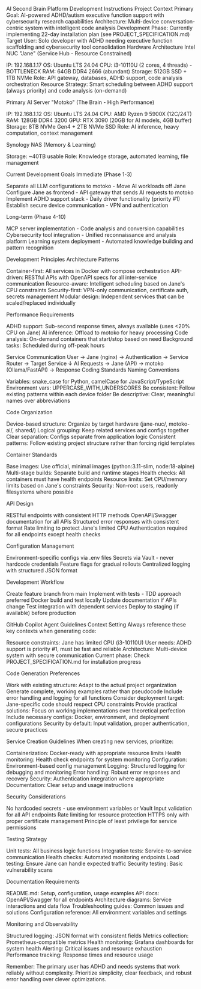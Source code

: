 AI Second Brain Platform Development Instructions
Project Context
Primary Goal: AI-powered ADHD/autism executive function support with cybersecurity research capabilities
Architecture: Multi-device conversation-centric system with intelligent code analysis
Development Phase: Currently implementing 22-day installation plan (see PROJECT_SPECIFICATION.md)
Target User: Solo developer with ADHD needing executive function scaffolding and cybersecurity tool consolidation
Hardware Architecture
Intel NUC "Jane" (Service Hub - Resource Constrained)

IP: 192.168.1.17
OS: Ubuntu LTS 24.04
CPU: i3-10110U (2 cores, 4 threads) - BOTTLENECK
RAM: 64GB DDR4 2666 (abundant)
Storage: 512GB SSD + 1TB NVMe
Role: API gateway, databases, ADHD support, code analysis orchestration
Resource Strategy: Smart scheduling between ADHD support (always priority) and code analysis (on-demand)

Primary AI Server "Motoko" (The Brain - High Performance)

IP: 192.168.1.12
OS: Ubuntu LTS 24.04
CPU: AMD Ryzen 9 5900X (12C/24T)
RAM: 128GB DDR4 3200
GPU: RTX 3090 (20GB for AI models, 4GB buffer)
Storage: 8TB NVMe Gen4 + 2TB NVMe SSD
Role: AI inference, heavy computation, context management

Synology NAS (Memory & Learning)

Storage: ~40TB usable
Role: Knowledge storage, automated learning, file management

Current Development Goals
Immediate (Phase 1-3)

Separate all LLM configurations to motoko - Move AI workloads off Jane
Configure Jane as frontend - API gateway that sends AI requests to motoko
Implement ADHD support stack - Daily driver functionality (priority #1)
Establish secure device communication - VPN and authentication

Long-term (Phase 4-10)

MCP server implementation - Code analysis and conversion capabilities
Cybersecurity tool integration - Unified reconnaissance and analysis platform
Learning system deployment - Automated knowledge building and pattern recognition

Development Principles
Architecture Patterns

Container-first: All services in Docker with compose orchestration
API-driven: RESTful APIs with OpenAPI specs for all inter-service communication
Resource-aware: Intelligent scheduling based on Jane's CPU constraints
Security-first: VPN-only communication, certificate auth, secrets management
Modular design: Independent services that can be scaled/replaced individually

Performance Requirements

ADHD support: Sub-second response times, always available (uses <20% CPU on Jane)
AI inference: Offload to motoko for heavy processing
Code analysis: On-demand containers that start/stop based on need
Background tasks: Scheduled during off-peak hours

Service Communication
User → Jane (nginx) → Authentication → Service Router → Target Service
                                    ↓
AI Requests → Jane (API) → motoko (Ollama/FastAPI) → Response
Coding Standards
Naming Conventions

Variables: snake_case for Python, camelCase for JavaScript/TypeScript
Environment vars: UPPERCASE_WITH_UNDERSCORES
Be consistent: Follow existing patterns within each device folder
Be descriptive: Clear, meaningful names over abbreviations

Code Organization

Device-based structure: Organize by target hardware (jane-nuc/, motoko-ai/, shared/)
Logical grouping: Keep related services and configs together
Clear separation: Configs separate from application logic
Consistent patterns: Follow existing project structure rather than forcing rigid templates

Container Standards

Base images: Use official, minimal images (python:3.11-slim, node:18-alpine)
Multi-stage builds: Separate build and runtime stages
Health checks: All containers must have health endpoints
Resource limits: Set CPU/memory limits based on Jane's constraints
Security: Non-root users, readonly filesystems where possible

API Design

RESTful endpoints with consistent HTTP methods
OpenAPI/Swagger documentation for all APIs
Structured error responses with consistent format
Rate limiting to protect Jane's limited CPU
Authentication required for all endpoints except health checks

Configuration Management

Environment-specific configs via .env files
Secrets via Vault - never hardcode credentials
Feature flags for gradual rollouts
Centralized logging with structured JSON format

Development Workflow

Create feature branch from main
Implement with tests - TDD approach preferred
Docker build and test locally
Update documentation if APIs change
Test integration with dependent services
Deploy to staging (if available) before production

GitHub Copilot Agent Guidelines
Context Setting
Always reference these key contexts when generating code:

Resource constraints: Jane has limited CPU (i3-10110U)
User needs: ADHD support is priority #1, must be fast and reliable
Architecture: Multi-device system with secure communication
Current phase: Check PROJECT_SPECIFICATION.md for installation progress

Code Generation Preferences

Work with existing structure: Adapt to the actual project organization
Generate complete, working examples rather than pseudocode
Include error handling and logging for all functions
Consider deployment target: Jane-specific code should respect CPU constraints
Provide practical solutions: Focus on working implementations over theoretical perfection
Include necessary configs: Docker, environment, and deployment configurations
Security by default: Input validation, proper authentication, secure practices

Service Creation Guidelines
When creating new services, prioritize:

Containerization: Docker-ready with appropriate resource limits
Health monitoring: Health check endpoints for system monitoring
Configuration: Environment-based config management
Logging: Structured logging for debugging and monitoring
Error handling: Robust error responses and recovery
Security: Authentication integration where appropriate
Documentation: Clear setup and usage instructions

Security Considerations

No hardcoded secrets - use environment variables or Vault
Input validation for all API endpoints
Rate limiting for resource protection
HTTPS only with proper certificate management
Principle of least privilege for service permissions

Testing Strategy

Unit tests: All business logic functions
Integration tests: Service-to-service communication
Health checks: Automated monitoring endpoints
Load testing: Ensure Jane can handle expected traffic
Security testing: Basic vulnerability scans

Documentation Requirements

README.md: Setup, configuration, usage examples
API docs: OpenAPI/Swagger for all endpoints
Architecture diagrams: Service interactions and data flow
Troubleshooting guides: Common issues and solutions
Configuration reference: All environment variables and settings

Monitoring and Observability

Structured logging: JSON format with consistent fields
Metrics collection: Prometheus-compatible metrics
Health monitoring: Grafana dashboards for system health
Alerting: Critical issues and resource exhaustion
Performance tracking: Response times and resource usage

Remember: The primary user has ADHD and needs systems that work reliably without complexity. Prioritize simplicity, clear feedback, and robust error handling over clever optimizations.
